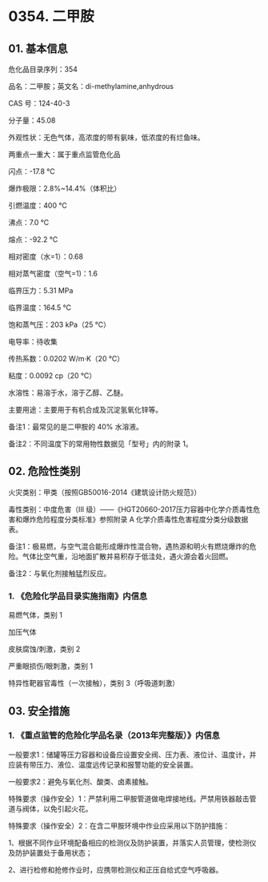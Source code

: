 # 0354. 二甲胺

## 01. 基本信息

危化品目录序列：354

品名：二甲胺；英文名：di-methylamine,anhydrous

CAS 号：124-40-3

分子量：45.08

外观性状：无色气体，高浓度的带有氨味，低浓度的有烂鱼味。

两重点一重大：属于重点监管危化品

闪点：-17.8 ℃

爆炸极限：2.8%~14.4%（体积比）

引燃温度：400 ℃

沸点：7.0 ℃

熔点：-92.2 ℃

相对密度（水=1）：0.68

相对蒸气密度（空气=1)：1.6

临界压力：5.31 MPa

临界温度：164.5 ℃

饱和蒸气压：203 kPa（25 ℃）

电导率：待收集

传热系数：0.0202 W/m·K（20 ℃）

粘度：0.0092 cp（20 ℃）

水溶性：易溶于水，溶于乙醇、乙醚。

主要用途：主要用于有机合成及沉淀氢氧化锌等。

备注1：最常见的是二甲胺的 40% 水溶液。

备注2：不同温度下的常用物性数据见「型号」内的附录 1。

## 02. 危险性类别

火灾类别：甲类（按照GB50016-2014《建筑设计防火规范》）

毒性类别：中度危害（III  级）——《HGT20660-2017压力容器中化学介质毒性危害和爆炸危险程度分类标准》参照附录 A 化学介质毒性危害程度分类分级数据表。

备注1：极易燃，与空气混合能形成爆炸性混合物，遇热源和明火有燃烧爆炸的危险。气体比空气重，沿地面扩散并易积存于低洼处，遇火源会着火回燃。

备注2：与氧化剂接触猛烈反应。

### 1. 《危险化学品目录实施指南》内信息

易燃气体，类别 1 

加压气体

皮肤腐蚀/刺激，类别 2 

严重眼损伤/眼刺激，类别 1

特异性靶器官毒性（一次接触），类别 3（呼吸道刺激）

## 03. 安全措施

### 1. 《重点监管的危险化学品名录（2013年完整版）》内信息

一般要求1：储罐等压力容器和设备应设置安全阀、压力表、液位计、温度计，并应装有带压力、液位、温度远传记录和报警功能的安全装置。

一般要求2：避免与氧化剂、酸类、卤素接触。

特殊要求（操作安全）1：严禁利用二甲胺管道做电焊接地线。严禁用铁器敲击管道与阀体，以免引起火花。

特殊要求（操作安全）2：在含二甲胺环境中作业应采用以下防护措施：

1、根据不同作业环境配备相应的检测仪及防护装置，并落实人员管理，使检测仪及防护装置处于备用状态；

2、进行检修和抢修作业时，应携带检测仪和正压自给式空气呼吸器。

